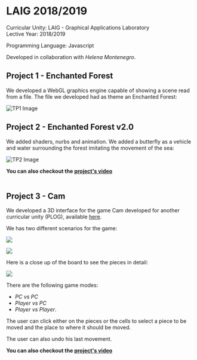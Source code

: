# LAIG 2018/2019

Curricular Unity: LAIG - Graphical Applications Laboratory <br>
Lective Year: 2018/2019

Programming Language: Javascript <br>


Developed in collaboration with *Helena Montenegro*.

## Project 1 - Enchanted Forest

We developed a WebGL graphics engine capable of showing a scene read from a file. The file we developed had as theme an Enchanted Forest:

![TP1 Image](https://github.com/SmilingOwl/LAIG-18_19/blob/master/img/tp1_2.JPG)

## Project 2 - Enchanted Forest v2.0

We added shaders, nurbs and animation. We added a butterfly as a vehicle and water surrounding the forest imitating the movement of the sea:

![TP2 Image](https://github.com/SmilingOwl/LAIG-18_19/blob/master/img/tp2.jpg)

**You can also checkout the [project's video](https://youtu.be/hgHETz5aWKc)**
<br>
<br>

## Project 3 - Cam

We developed a 3D interface for the game Cam developed for another curricular unity (PLOG), available [here](https://github.com/SmilingOwl/PLOG-18_19).

We has two different scenarios for the game:

![](https://github.com/SmilingOwl/LAIG-18_19/blob/master/img/LAIG3_T6_G04_2.JPG)

![](https://github.com/SmilingOwl/LAIG-18_19/blob/master/img/LAIG3_T6_G04_3.JPG)

Here is a close up of the board to see the pieces in detail:

![](https://github.com/SmilingOwl/LAIG-18_19/blob/master/img/LAIG3_T6_G04_1.JPG)


There are the following game modes:
* *PC vs PC*
* *Player vs PC*
* *Player vs Player*. 

The user can click either on the pieces or the cells to select a piece to be moved and the place to where it should be moved.

The user can also undo his last movement.

**You can also checkout the [project's video](https://youtu.be/5ovAe4Ns0w8)**
